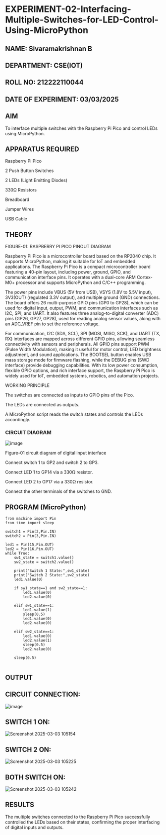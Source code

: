 # EXPERIMENT-02-Interfacing-Multiple-Switches-for-LED-Control-Using-MicroPython

## NAME: Sivaramakrishnan B

## DEPARTMENT: CSE(IOT)

## ROLL NO: 212222110044

## DATE OF EXPERIMENT: 03/03/2025

## AIM

To interface multiple switches with the Raspberry Pi Pico and control LEDs using MicroPython.

## APPARATUS REQUIRED

Raspberry Pi Pico

2 Push Button Switches

2 LEDs (Light Emitting Diodes)

330Ω Resistors

Breadboard

Jumper Wires

USB Cable

## THEORY



FIGURE-01: RASPBERRY PI PICO PINOUT DIAGRAM

Raspberry Pi Pico is a microcontroller board based on the RP2040 chip. It supports MicroPython, making it suitable for IoT and embedded applications. The Raspberry Pi Pico is a compact microcontroller board featuring a 40-pin layout, including power, ground, GPIO, and communication interface pins. It operates with a dual-core ARM Cortex-M0+ processor and supports MicroPython and C/C++ programming.

The power pins include VBUS (5V from USB), VSYS (1.8V to 5.5V input), 3V3(OUT) (regulated 3.3V output), and multiple ground (GND) connections. The board offers 26 multi-purpose GPIO pins (GP0 to GP28), which can be used for digital input, output, PWM, and communication interfaces such as I2C, SPI, and UART. It also features three analog-to-digital converter (ADC) pins (GP26, GP27, GP28), used for reading analog sensor values, along with an ADC_VREF pin to set the reference voltage.

For communication, I2C (SDA, SCL), SPI (MOSI, MISO, SCK), and UART (TX, RX) interfaces are mapped across different GPIO pins, allowing seamless connectivity with sensors and peripherals. All GPIO pins support PWM (Pulse Width Modulation), making it useful for motor control, LED brightness adjustment, and sound applications. The BOOTSEL button enables USB mass storage mode for firmware flashing, while the DEBUG pins (SWD interface) provide debugging capabilities. With its low power consumption, flexible GPIO options, and rich interface support, the Raspberry Pi Pico is widely used for IoT, embedded systems, robotics, and automation projects.

WORKING PRINCIPLE

The switches are connected as inputs to GPIO pins of the Pico.

The LEDs are connected as outputs.

A MicroPython script reads the switch states and controls the LEDs accordingly.

### CIRCUIT DIAGRAM
 ![image](https://github.com/user-attachments/assets/1c7234b9-5041-4156-94b8-0b846adb6b8e)

 
 Figure-01 circuit diagram of digital input interface 


Connect switch 1 to GP2 and switch 2 to GP3.

Connect LED 1 to GP14 via a 330Ω resistor.

Connect LED 2 to GP17 via a 330Ω resistor.

Connect the other terminals of the switches to GND.

## PROGRAM (MicroPython)
```
from machine import Pin
from time import sleep

switch1 = Pin(2,Pin.IN)
switch2 = Pin(3,Pin.IN)

led1 = Pin(15,Pin.OUT)
led2 = Pin(16,Pin.OUT)
while True:
    sw1_state = switch1.value()
    sw2_state = switch2.value()

    print("Switch 1 State:",sw1_state)
    print("Switch 2 State:",sw2_state)
    led1.value(0)

    if sw1_state==1 and sw2_state==1:
        led1.value(0)
        led2.value(0)

    elif sw1_state==1:
        led1.value(1)
        sleep(0.5)
        led1.value(0)
        led2.value(0)

    elif sw2_state==1:
        led1.value(0)
        led2.value(1)
        sleep(0.5)
        led2.value(0)

    sleep(0.5)
        
```
## OUTPUT

## CIRCUIT CONNECTION:

![image](https://github.com/user-attachments/assets/48ff68c9-4942-4f58-97f5-cc43af8b8b03)

## SWITCH 1 ON:

![Screenshot 2025-03-03 105154](https://github.com/user-attachments/assets/6703bd7c-4458-46a7-852b-d4a239e20e55)

## SWITCH 2 ON:

![Screenshot 2025-03-03 105225](https://github.com/user-attachments/assets/02ae0605-bea5-42bf-a391-f2865a299ab9)

## BOTH SWITCH ON:

![Screenshot 2025-03-03 105242](https://github.com/user-attachments/assets/38d72ff6-31bd-47ee-a032-ccc88d884aff)


## RESULTS

The multiple switches connected to the Raspberry Pi Pico successfully controlled the LEDs based on their states, confirming the proper interfacing of digital inputs and outputs.

